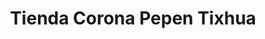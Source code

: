---
title: "Tienda Corona Pepen Tixhua"
url: /valladolid/tienda-corona-pepen-tixhua/
shop: Spirituosen
---